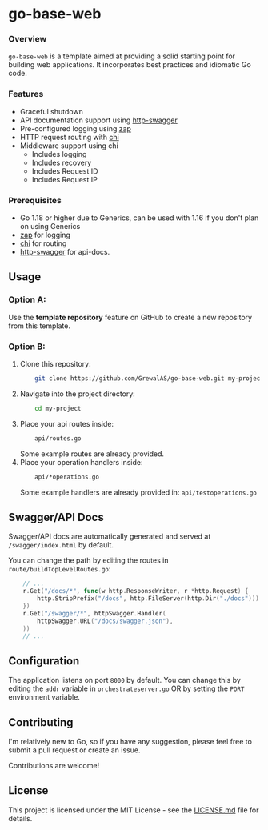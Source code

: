 # go-base-web

### Overview
`go-base-web` is a template aimed at providing a solid starting point for building web applications. 
It incorporates best practices and idiomatic Go code.

### Features
- Graceful shutdown
- API documentation support using [http-swagger](https://github.com/swaggo/http-swagger)
- Pre-configured logging using [zap](https://github.com/uber-go/zap)
- HTTP request routing with [chi](https://github.com/go-chi/chi)
- Middleware support using chi
    - Includes logging
    - Includes recovery
    - Includes Request ID
    - Includes Request IP

### Prerequisites
- Go 1.18 or higher due to Generics, can be used with 1.16 if you don't plan on using Generics
- [zap](https://github.com/uber-go/zap) for logging
- [chi](https://github.com/go-chi/chi) for routing
- [http-swagger](https://github.com/swaggo/http-swagger) for api-docs.

## Usage
### Option A:
Use the **template repository** feature on GitHub to create a new repository from this template.

### Option B:
1. Clone this repository:
    ```sh
        git clone https://github.com/GrewalAS/go-base-web.git my-project
    ```
2. Navigate into the project directory:
    ```sh
        cd my-project
    ```
3. Place your api routes inside:
    ```sh
        api/routes.go
    ```
    Some example routes are already provided.
4. Place your operation handlers inside:
    ```sh
        api/*operations.go
    ```
    Some example handlers are already provided in: `api/testoperations.go`

## Swagger/API Docs
Swagger/API docs are automatically generated and served at `/swagger/index.html` by default.

You can change the path by editing the routes in `route/buildTopLevelRoutes.go`:
```go
    // ...
    r.Get("/docs/*", func(w http.ResponseWriter, r *http.Request) {
        http.StripPrefix("/docs", http.FileServer(http.Dir("./docs"))).ServeHTTP(w, r)
    })
    r.Get("/swagger/*", httpSwagger.Handler(
        httpSwagger.URL("/docs/swagger.json"),
    ))
    // ...
```

## Configuration
The application listens on port `8000` by default. 
You can change this by editing the `addr` variable in `orchestrateserver.go` OR by setting the `PORT` environment 
variable.

## Contributing
I'm relatively new to Go, so if you have any suggestion, please feel free to submit a pull request or create an issue.

Contributions are welcome!

## License
This project is licensed under the MIT License - see the [LICENSE.md](LICENSE.md) file for details.
